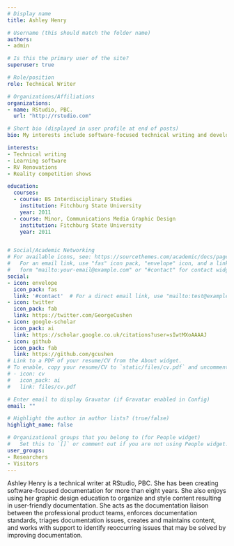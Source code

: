 ```yaml
---
# Display name
title: Ashley Henry

# Username (this should match the folder name)
authors:
- admin

# Is this the primary user of the site?
superuser: true

# Role/position
role: Technical Writer

# Organizations/Affiliations
organizations:
- name: RStudio, PBC.
  url: "http://rstudio.com"

# Short bio (displayed in user profile at end of posts)
bio: My interests include software-focused technical writing and development collaboration.

interests:
- Technical writing
- Learning software
- RV Renovations
- Reality competition shows

education:
  courses:
  - course: BS Interdisciplinary Studies
    institution: Fitchburg State University
    year: 2011
  - course: Minor, Communications Media Graphic Design
    institution: Fitchburg State University
    year: 2011


# Social/Academic Networking
# For available icons, see: https://sourcethemes.com/academic/docs/page-builder/#icons
#   For an email link, use "fas" icon pack, "envelope" icon, and a link in the
#   form "mailto:your-email@example.com" or "#contact" for contact widget.
social:
- icon: envelope
  icon_pack: fas
  link: '#contact'  # For a direct email link, use "mailto:test@example.org".
- icon: twitter
  icon_pack: fab
  link: https://twitter.com/GeorgeCushen
- icon: google-scholar
  icon_pack: ai
  link: https://scholar.google.co.uk/citations?user=sIwtMXoAAAAJ
- icon: github
  icon_pack: fab
  link: https://github.com/gcushen
# Link to a PDF of your resume/CV from the About widget.
# To enable, copy your resume/CV to `static/files/cv.pdf` and uncomment the lines below.
# - icon: cv
#   icon_pack: ai
#   link: files/cv.pdf

# Enter email to display Gravatar (if Gravatar enabled in Config)
email: ""

# Highlight the author in author lists? (true/false)
highlight_name: false

# Organizational groups that you belong to (for People widget)
#   Set this to `[]` or comment out if you are not using People widget.
user_groups:
- Researchers
- Visitors
---
```


Ashley Henry is a technical writer at RStudio, PBC. She has been creating
software-focused documentation for more than eight years. She also enjoys using
her graphic design education to organize and style content resulting in
user-friendly documentation. She acts as the documentation liaison between the
professional product teams, enforces documentation standards, triages documentation issues, creates and maintains
content, and works with support to identify reoccurring issues that may be solved by
improving documentation.

